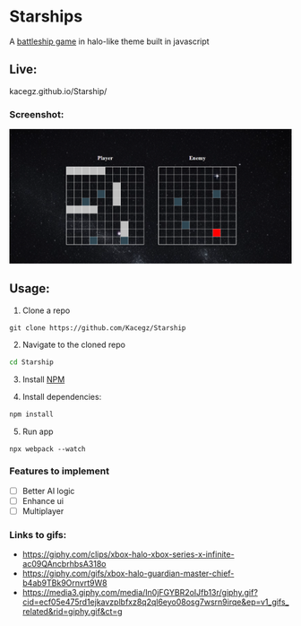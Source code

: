 # Starships
A [battleship game](https://en.wikipedia.org/wiki/Battleship) in halo-like theme built in javascript
## Live:
kacegz.github.io/Starship/
### Screenshot:
![Screenshot](./starship.png?raw=true)
## Usage:
1. Clone a repo
```
git clone https://github.com/Kacegz/Starship
```
2. Navigate to the cloned repo
```sh
cd Starship
```
3. Install [NPM](https://www.npmjs.com/)

4. Install dependencies:
```sh
npm install
```
5. Run app
```
npx webpack --watch
```
### Features to implement
- [ ] Better AI logic
- [ ] Enhance ui
- [ ] Multiplayer
### Links to gifs:
- https://giphy.com/clips/xbox-halo-xbox-series-x-infinite-ac09QAncbrhbsA318o
- https://giphy.com/gifs/xbox-halo-guardian-master-chief-b4ab9TBk9Ornvrt9W8
- https://media3.giphy.com/media/In0jFGYBR2oIJfb13r/giphy.gif?cid=ecf05e475rd1ejkavzplbfxz8q2ql6eyo08osg7wsrn9irqe&ep=v1_gifs_related&rid=giphy.gif&ct=g
